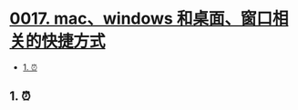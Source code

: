 # [0017. mac、windows 和桌面、窗口相关的快捷方式](https://github.com/Tdahuyou/pc/tree/main/0017.%20mac%E3%80%81windows%20%E5%92%8C%E6%A1%8C%E9%9D%A2%E3%80%81%E7%AA%97%E5%8F%A3%E7%9B%B8%E5%85%B3%E7%9A%84%E5%BF%AB%E6%8D%B7%E6%96%B9%E5%BC%8F)

<!-- region:toc -->
- [1. ⏰](#1-)
<!-- endregion:toc -->

## 1. ⏰
